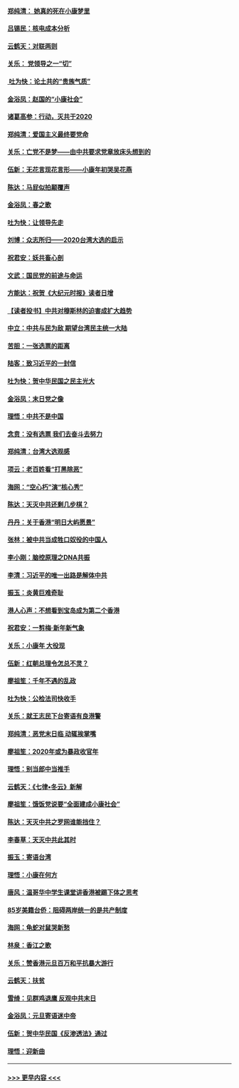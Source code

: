 #### [郑纯清： 她真的死在小康梦里](../pages/nsc993/n11806623.md?t=01210211) 
#### [吕锡民：核电成本分析](../pages/nsc993/n11806284.md?t=01210211) 
#### [云鹤天：对联两则](../pages/nsc993/n11805957.md?t=01210211) 
#### [关乐： 党领导之一“切”](../pages/nsc993/n11804505.md?t=01210211) 
#### [ 吐为快：论土共的“贵族气质”](../pages/nsc993/n11804490.md?t=01210211) 
#### [金浴凤：赵国的“小康社会”](../pages/nsc993/n11804452.md?t=01210211) 
#### [诸葛高参：行动，灭共于2020](../pages/nsc993/n11804120.md?t=01210211) 
#### [郑纯清：爱国主义最终要党命](../pages/nsc993/n11802197.md?t=01210211) 
#### [关乐：亡党不是梦——由中共要求党章放床头想到的](../pages/nsc993/n11802156.md?t=01210211) 
#### [伍新：无花言现花言形——小康年初哭吴花燕](../pages/nsc993/n11800044.md?t=01210211) 
#### [陈达：马屁似拍颠覆声](../pages/nsc993/n11800010.md?t=01210211) 
#### [金浴凤：春之歌](../pages/nsc993/n11797687.md?t=01210211) 
#### [吐为快：让领导先走](../pages/nsc993/n11797512.md?t=01210211) 
#### [刘博：众志所归——2020台湾大选的启示](../pages/nsc993/n11796878.md?t=01210211) 
#### [祝君安：妖共畜心剖](../pages/nsc993/n11794273.md?t=01210211) 
#### [文武：国民党的前途与命运](../pages/nsc993/n11794198.md?t=01210211) 
#### [方能达：祝贺《大纪元时报》读者日增](../pages/nsc993/n11793807.md?t=01210211) 
#### [【读者投书】中共对穆斯林的迫害成扩大趋势](../pages/nsc993/n11791371.md?t=01210211) 
#### [中立：中共与民为敌 期望台湾民主统一大陆](../pages/nsc993/n11790392.md?t=01210211) 
#### [苦胆：一张选票的距离](../pages/nsc993/n11788914.md?t=01210211) 
#### [陆客：致习近平的一封信](../pages/nsc993/n11788867.md?t=01210211) 
#### [吐为快：贺中华民国之民主光大](../pages/nsc993/n11788618.md?t=01210211) 
#### [金浴凤：末日党之像](../pages/nsc993/n11787475.md?t=01210211) 
#### [理悟：中共不是中国](../pages/nsc993/n11787463.md?t=01210211) 
#### [念贲：没有选票  我们去奋斗去努力](../pages/nsc993/n11787398.md?t=01210211) 
#### [郑纯清：台湾大选观感](../pages/nsc993/n11786210.md?t=01210211) 
#### [项云：老百姓看“打黑除恶”](../pages/nsc993/n11785398.md?t=01210211) 
#### [海网：“空心朽”演“核心秀”](../pages/nsc993/n11783874.md?t=01210211) 
#### [陈达：天灭中共还剩几步棋？](../pages/nsc993/n11783719.md?t=01210211) 
#### [丹丹：关于香港“明日大屿愿景”](../pages/nsc993/n11783273.md?t=01210211) 
#### [张林：被中共当成牲口奴役的中国人](../pages/nsc993/n11782397.md?t=01210211) 
#### [李小刚：脑控原理之DNA共振](../pages/nsc993/n11780962.md?t=01210211) 
#### [李清：习近平的唯一出路是解体中共](../pages/nsc993/n11780866.md?t=01210211) 
#### [振玉：炎黄巨难奇耻](../pages/nsc993/n11779632.md?t=01210211) 
#### [港人心声：不想看到宝岛成为第二个香港](../pages/nsc993/n11778817.md?t=01210211) 
#### [祝君安：一剪梅‧新年新气象](../pages/nsc993/n11776340.md?t=01210211) 
#### [关乐：小康年 大役现](../pages/nsc993/n11774213.md?t=01210211) 
#### [伍新：红朝总理令怎总不灵？](../pages/nsc993/n11770813.md?t=01210211) 
#### [廖祖笙：千年不遇的乱政](../pages/nsc993/n11770373.md?t=01210211) 
#### [吐为快：公检法司快收手](../pages/nsc993/n11770359.md?t=01210211) 
#### [关乐：就王志民下台寄语有良港警](../pages/nsc993/n11769903.md?t=01210211) 
#### [郑纯清：恶党末日临 动辄挨掌嘴](../pages/nsc993/n11769356.md?t=01210211) 
#### [廖祖笙：2020年或为暴政收官年](../pages/nsc993/n11768216.md?t=01210211) 
#### [理悟：别当郎中当推手](../pages/nsc993/n11768243.md?t=01210211) 
#### [云鹤天：《七律▪冬云》新解](../pages/nsc993/n11768204.md?t=01210211) 
#### [廖祖笙：饿饭党说要“全面建成小康社会”](../pages/nsc993/n11767482.md?t=01210211) 
#### [陈达：天灭中共之罗网谁能挡住？](../pages/nsc993/n11767465.md?t=01210211) 
#### [李春草：天灭中共此其时](../pages/nsc993/n11767452.md?t=01210211) 
#### [振玉：寄语台湾](../pages/nsc993/n11767432.md?t=01210211) 
#### [理悟：小康在何方](../pages/nsc993/n11767394.md?t=01210211) 
#### [唐风：温哥华中学生课堂讲香港被踢下体之思考](../pages/nsc993/n11766848.md?t=01210211) 
#### [85岁美籍台侨：阻碍两岸统一的是共产制度](../pages/nsc993/n11765043.md?t=01210211) 
#### [海网：龟蛇对鼠哭新愁](../pages/nsc993/n11764895.md?t=01210211) 
#### [林泉：香江之歌](../pages/nsc993/n11764415.md?t=01210211) 
#### [关乐：赞香港元旦百万和平抗暴大游行](../pages/nsc993/n11764382.md?t=01210211) 
#### [云鹤天：扶贫](../pages/nsc993/n11764245.md?t=01210211) 
#### [雪绮：见群鸡退鹰  反观中共末日](../pages/nsc993/n11762112.md?t=01210211) 
#### [金浴凤：元旦寄语迷中帝](../pages/nsc993/n11761788.md?t=01210211) 
#### [伍新：贺中华民国《反渗透法》通过](../pages/nsc993/n11761994.md?t=01210211) 
#### [理悟：迎新曲](../pages/nsc993/n11761152.md?t=01210211) 

----
#### [ >>> 更早内容 <<< ](../indexes/nsc993-earlier.md)
